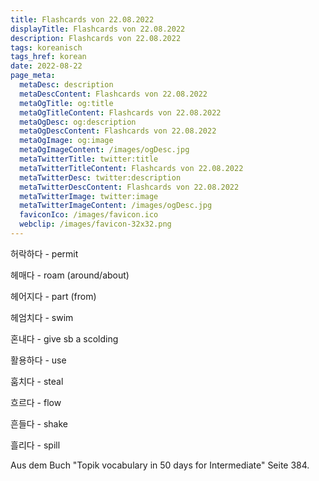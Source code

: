 ```yaml
---
title: Flashcards von 22.08.2022
displayTitle: Flashcards von 22.08.2022
description: Flashcards von 22.08.2022
tags: koreanisch
tags_href: korean
date: 2022-08-22
page_meta:
  metaDesc: description
  metaDescContent: Flashcards von 22.08.2022
  metaOgTitle: og:title
  metaOgTitleContent: Flashcards von 22.08.2022
  metaOgDesc: og:description
  metaOgDescContent: Flashcards von 22.08.2022
  metaOgImage: og:image
  metaOgImageContent: /images/ogDesc.jpg
  metaTwitterTitle: twitter:title
  metaTwitterTitleContent: Flashcards von 22.08.2022
  metaTwitterDesc: twitter:description
  metaTwitterDescContent: Flashcards von 22.08.2022
  metaTwitterImage: twitter:image
  metaTwitterImageContent: /images/ogDesc.jpg
  faviconIco: /images/favicon.ico
  webclip: /images/favicon-32x32.png
---
```


허락하다 - permit

헤매다 - roam (around/about)

헤어지다 - part (from)

헤엄치다 - swim

혼내다 - give sb a scolding

활용하다 - use

훔치다 - steal

흐르다 - flow

흔들다 - shake

흘리다 - spill

Aus dem Buch "Topik vocabulary in 50 days for Intermediate" Seite 384.
